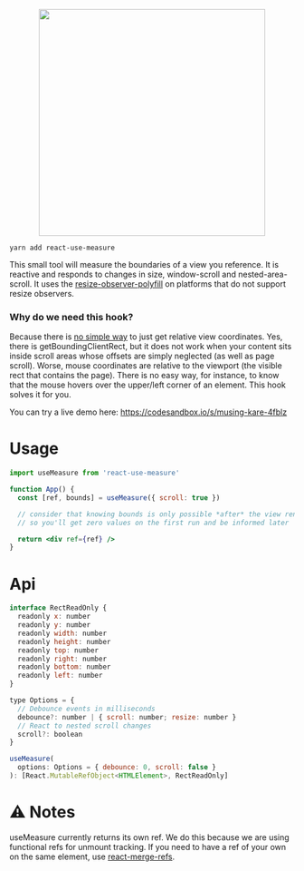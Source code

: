 <p align="center">
  <img height="400" src="https://i.imgur.com/dNTitwr.jpg" />
</p>

    yarn add react-use-measure

This small tool will measure the boundaries of a view you reference. It is reactive and responds to changes in size, window-scroll and nested-area-scroll. It uses the [resize-observer-polyfill](https://github.com/que-etc/resize-observer-polyfill) on platforms that do not support resize observers.

### Why do we need this hook?

Because there is [no simple way](https://stackoverflow.com/questions/442404/retrieve-the-position-x-y-of-an-html-element) to just get relative view coordinates. Yes, there is getBoundingClientRect, but it does not work when your content sits inside scroll areas whose offsets are simply neglected (as well as page scroll). Worse, mouse coordinates are relative to the viewport (the visible rect that contains the page). There is no easy way, for instance, to know that the mouse hovers over the upper/left corner of an element. This hook solves it for you.

You can try a live demo here: https://codesandbox.io/s/musing-kare-4fblz

# Usage

```jsx
import useMeasure from 'react-use-measure'

function App() {
  const [ref, bounds] = useMeasure({ scroll: true })

  // consider that knowing bounds is only possible *after* the view renders
  // so you'll get zero values on the first run and be informed later

  return <div ref={ref} />
}
```

# Api

```jsx
interface RectReadOnly {
  readonly x: number
  readonly y: number
  readonly width: number
  readonly height: number
  readonly top: number
  readonly right: number
  readonly bottom: number
  readonly left: number
}

type Options = {
  // Debounce events in milliseconds
  debounce?: number | { scroll: number; resize: number }
  // React to nested scroll changes
  scroll?: boolean
}

useMeasure(
  options: Options = { debounce: 0, scroll: false }
): [React.MutableRefObject<HTMLElement>, RectReadOnly]
```

# ⚠️ Notes

useMeasure currently returns its own ref. We do this because we are using functional refs for unmount tracking. If you need to have a ref of your own on the same element, use [react-merge-refs](https://github.com/smooth-code/react-merge-refs).
